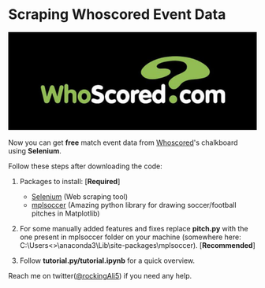 # Scraping Whoscored Event Data
![alt text](https://github.com/Ali-Hasan-Khan/Scrape-Whoscored-Event-Data/blob/main/logo.jpg "Whoscored")

Now you can get **free** match event data from [Whoscored](http://whoscored.com/ "Whoscored")'s chalkboard using **Selenium**. 

Follow these steps after downloading the code:
1) Packages to install: [**Required**]
    - [Selenium](https://selenium-python.readthedocs.io/) (Web scraping tool)
    - [mplsoccer](https://mplsoccer.readthedocs.io/en/latest/) (Amazing python library for drawing soccer/football pitches in Matplotlib)

2) For some manually added features and fixes replace **pitch.py** with the one present in mplsoccer folder on your machine (somewhere here: C:\Users\<<user>>\anaconda3\Lib\site-packages\mplsoccer). [**Recommended**] 
  
3) Follow **tutorial.py/tutorial.ipynb** for a quick overview.



Reach me on twitter([@rockingAli5](https://twitter.com/rockingAli5)) if you need any help. 
